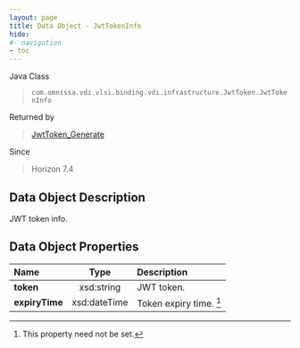 ```yaml
---
layout: page
title: Data Object - JwtTokenInfo
hide:
#- navigation
- toc
---
```






Java Class
> `com.omnissa.vdi.vlsi.binding.vdi.infrastructure.JwtToken.JwtTokenInfo`

Returned by
> [JwtToken_Generate](vdi.infrastructure.JwtToken.md#generate)

Since
> Horizon 7.4


## Data Object Description

JWT token info.

## Data Object Properties

 Name | Type | Description
:---|:---:|:---
**token**|  xsd:string|  JWT token.
**expiryTime**|  xsd:dateTime|  Token expiry time. [^1]


 


[^1]: This property need not be set.